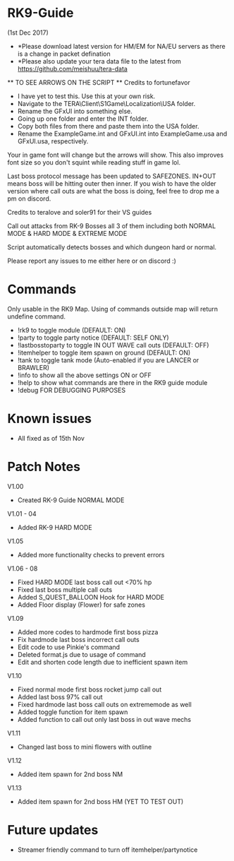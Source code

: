 # RK9-Guide

(1st Dec 2017) 
- *Please download latest version for HM/EM for NA/EU servers as there is a change in packet defination
- *Please also update your tera data file to the latest from https://github.com/meishuu/tera-data

** TO SEE ARROWS ON THE SCRIPT ** Credits to fortunefavor
- I have yet to test this. Use this at your own risk.
- Navigate to the TERA\Client\S1Game\Localization\USA folder.
- Rename the GFxUI into something else.
- Going up one folder and enter the INT folder.
- Copy both files from there and paste them into the USA folder.
- Rename the ExampleGame.int and GFxUI.int into ExampleGame.usa and GFxUI.usa, respectively.

Your in game font will change but the arrows will show. This also improves font size so you don't squint while reading stuff in game lol.


Last boss protocol message has been updated to SAFEZONES. IN+OUT means boss will be hitting outer then inner.
If you wish to have the older version where call outs are what the boss is doing, feel free to drop me a pm on discord.

Credits to teralove and soler91 for their VS guides

Call out attacks from RK-9 Bosses all 3 of them including both NORMAL MODE & HARD MODE & EXTREME MODE

Script automatically detects bosses and which dungeon hard or normal.

Please report any issues to me either here or on discord :)

# Commands 
Only usable in the RK9 Map. Using of commands outside map will return undefine command.
- !rk9 to toggle module (DEFAULT: ON)
- !party to toggle party notice (DEFAULT: SELF ONLY)
- !lastbosstoparty to toggle  IN OUT WAVE call outs (DEFAULT: OFF)
- !itemhelper to toggle item spawn on ground (DEFAULT: ON)
- !tank to toggle tank mode (Auto-enabled if you are LANCER or BRAWLER)
- !info to show all the above settings ON or OFF
- !help to show what commands are there in the RK9 guide module
- !debug FOR DEBUGGING PURPOSES

# Known issues
- All fixed as of 15th Nov

# Patch Notes
V1.00
- Created RK-9 Guide NORMAL MODE

V1.01 - 04
- Added RK-9 HARD MODE

V1.05
- Added more functionality checks to prevent errors

V1.06 - 08
- Fixed HARD MODE last boss call out <70% hp
- Fixed last boss multiple call outs
- Added S_QUEST_BALLOON Hook for HARD MODE
- Added Floor display (Flower) for safe zones

V1.09
- Added more codes to hardmode first boss pizza
- Fix hardmode last boss incorrect call outs
- Edit code to use Pinkie's command
- Deleted format.js due to usage of command
- Edit and shorten code length due to inefficient spawn item

V1.10
- Fixed normal mode first boss rocket jump call out
- Added last boss 97% call out
- Fixed hardmode last boss call outs on extrememode as well
- Added toggle function for item spawn
- Added function to call out only last boss in out wave mechs

V1.11
- Changed last boss to mini flowers with outline

V1.12
- Added item spawn for 2nd boss NM

V1.13
- Added item spawn for 2nd boss HM (YET TO TEST OUT)

# Future updates
- Streamer friendly command to turn off itemhelper/partynotice
